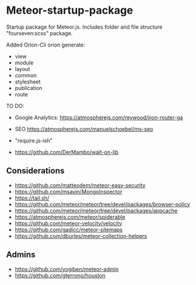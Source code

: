 Meteor-startup-package
======================

Startup package for Meteor.js. Includes folder and file structure  "fourseven:scss" package.

Added Orion-Cli
orion generate:
- view
- module 
- layout
- common
- stylesheet
- publication
- route


TO DO:
- Google Analytics: 
https://atmospherejs.com/reywood/iron-router-ga

- SEO
https://atmospherejs.com/manuelschoebel/ms-seo

- "require.js-ish"
- https://github.com/DerMambo/wait-on-lib

## Considerations
- https://github.com/matteodem/meteor-easy-security
- https://github.com/msavin/MongoInspector
- https://tail.sh/
- https://github.com/meteor/meteor/tree/devel/packages/browser-policy
- https://github.com/meteor/meteor/tree/devel/packages/appcache
- https://atmospherejs.com/meteor/spiderable
- https://github.com/meteor-velocity/velocity
- https://github.com/gadicc/meteor-sitemaps
- https://github.com/dburles/meteor-collection-helpers

## Admins
- https://github.com/yogiben/meteor-admin
- https://github.com/gterrono/houston